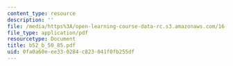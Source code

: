 ```yaml
---
content_type: resource
description: ''
file: /media/https%3A/open-learning-course-data-rc.s3.amazonaws.com/16-885j-aircraft-systems-engineering-fall-2004/0fa0a60eee330284c823041f0fb255df_b52_b_50_85.pdf
file_type: application/pdf
resourcetype: Document
title: b52_b_50_85.pdf
uid: 0fa0a60e-ee33-0284-c823-041f0fb255df
---
```

